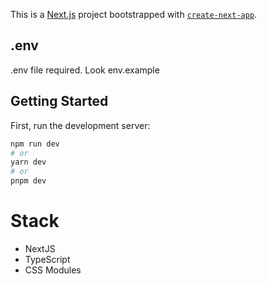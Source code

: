 This is a [Next.js](https://nextjs.org/) project bootstrapped with [`create-next-app`](https://github.com/vercel/next.js/tree/canary/packages/create-next-app).

## .env

.env file required. Look env.example

## Getting Started

First, run the development server:

```bash
npm run dev
# or
yarn dev
# or
pnpm dev
```

# Stack

- NextJS
- TypeScript
- CSS Modules
